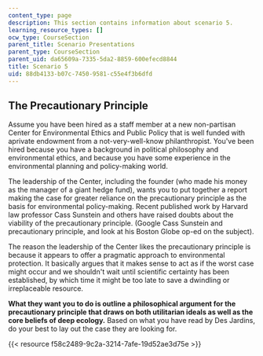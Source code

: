 ```yaml
---
content_type: page
description: This section contains information about scenario 5.
learning_resource_types: []
ocw_type: CourseSection
parent_title: Scenario Presentations
parent_type: CourseSection
parent_uid: da65609a-7335-5da2-8859-600efecd8844
title: Scenario 5
uid: 88db4133-b07c-7450-9581-c55e4f3b6dfd
---
```


The Precautionary Principle
---------------------------

Assume you have been hired as a staff member at a new non-partisan Center for Environmental Ethics and Public Policy that is well funded with aprivate endowment from a not-very-well-know philanthropist. You've been hired because you have a background in political philosophy and environmental ethics, and because you have some experience in the environmental planning and policy-making world.

The leadership of the Center, including the founder (who made his money as the manager of a giant hedge fund), wants you to put together a report making the case for greater reliance on the precautionary principle as the basis for environmental policy-making. Recent published work by Harvard law professor Cass Sunstein and others have raised doubts about the viability of the precautionary principle. (Google Cass Sunstein and precautionary principle, and look at his Boston Globe op-ed on the subject).

The reason the leadership of the Center likes the precautionary principle is because it appears to offer a pragmatic approach to environmental protection. It basically argues that it makes sense to act as if the worst case might occur and we shouldn't wait until scientific certainty has been established, by which time it might be too late to save a dwindling or irreplaceable resource.

**What they want you to do is outline a philosophical argument for the precautionary principle that draws on both utilitarian ideals as well as the core beliefs of deep ecology.** Based on what you have read by Des Jardins, do your best to lay out the case they are looking for.

{{< resource f58c2489-9c2a-3214-7afe-19d52ae3d75e >}}